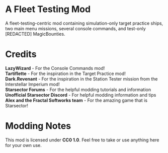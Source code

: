 # A Fleet Testing Mod
A fleet-testing-centric mod containing simulation-only target practice ships, two main menu missions, several console commands, and test-only [REDACTED] MagicBounties.

# Credits
<b>LazyWizard</b> - For the Console Commands mod!<br>
<b>Tartiflette</b> - For the inspiration in the Target Practice mod!<br>
<b>Dark.Revenant</b> - For the inspiration in the Station Tester mission from the Interstellar Imperium mod!<br>
<b>Starsector Forums</b> - For the helpful modding tutorials and information<br>
<b>Unofficial Starsector Discord</b> - For helpful modding information and tips<br>
<b>Alex and the Fractal Softworks team</b> - For the amazing game that is Starsector!<br>

# Modding Notes
This mod is licensed under <b>CC0 1.0</b>. Feel free to take or use anything here for your own use.